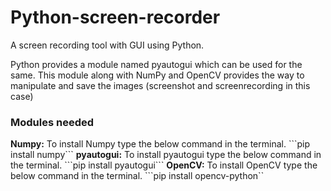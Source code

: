 # Python-screen-recorder
A screen recording tool  with GUI using Python.

Python provides a module named pyautogui which can be used for the same. This module along with NumPy and OpenCV provides the way to manipulate and save the images (screenshot and screenrecording in this case)

<h3>Modules needed</h3>
<b>Numpy:</b> To install Numpy type the below command in the terminal.
```pip install numpy```
<b>pyautogui:</b> To install pyautogui type the below command in the terminal.
```pip install pyautogui```
<b>OpenCV:</b> To install OpenCV type the below command in the terminal.
```pip install opencv-python``

